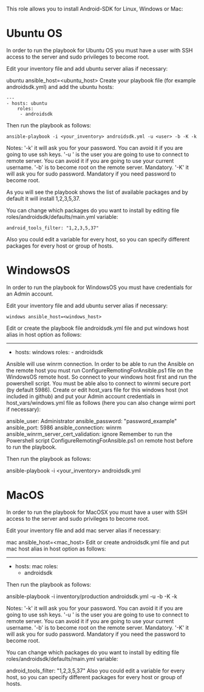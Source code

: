 This role allows you to install Android-SDK for Linux, Windows or Mac:

# Ubuntu OS

In order to run the playbook for Ubuntu OS you must have a user with SSH access to the server and sudo privileges to become root.

Edit your inventory file and add ubuntu server alias if necessary:

ubuntu ansible_host=<ubuntu_host>
Create your playbook file (for example androidsdk.yml) and add the ubuntu hosts:

```
--- 
- hosts: ubuntu
    roles:
     - androidsdk
```

Then run the playbook as follows:

```
ansible-playbook -i <your_inventory> androidsdk.yml -u <user> -b -K -k
```
Notes:
'-k' it will ask you for your password. You can avoid it if you are going to use ssh keys.
'-u <user>' is the user you are going to use to connect to remote server. You can avoid it if you are going to use your current username.
'-b' is to become root on the remote server. Mandatory.
'-K' it will ask you for sudo password. Mandatory if you need password to become root.

As you will see the playbook shows the list of available packages and by default it will install 1,2,3,5,37.

You can change which packages do you want to install by editing file roles/androidsdk/defaults/main.yml variable:

```
android_tools_filter: "1,2,3,5,37"
```

Also you could edit a variable for every host, so you can specify different packages for every host or group of hosts.

# WindowsOS

In order to run the playbook for WindowsOS you must have credentials for an Admin account.

Edit your inventory file and add ubuntu server alias if necessary:
```
windows ansible_host=<windows_host>
```
Edit or create the playbook file androidsdk.yml file and put windows host alias in host option as follows:

--- 
- hosts: windows
     roles:
        - androidsdk

Ansible will use winrm connection. In order to be able to run the Ansible on the remote host you must run ConfigureRemotingForAnsible.ps1 file on the WindowsOS remote host. So connect to your windows host first and run the powershell script. You must be able also to connect to winrmi secure port (by default 5986).
Create or edit host_vars file for this windows host (not included in github) and put your Admin account credentials in host_vars/windows.yml file as follows (here you can also change wirmi port if necessary):

ansible_user: Administrator
ansible_password: "password_example"
ansible_port: 5986
ansible_connection: winrm
ansible_winrm_server_cert_validation: ignore
Remember to run the Powershell script ConfigureRemotingForAnsible.ps1 on remote host before to run the playbook.

Then run the playbook as follows:

ansible-playbook -i <your_inventory> androidsdk.yml

# MacOS

In order to run the playbook for MacOSX you must have a user with SSH access to the server and sudo privileges to become root.

Edit your inventory file and add mac server alias if necessary:

mac ansible_host=<mac_host>
Edit or create androidsdk.yml file and put mac host alias in host option as follows:

--- 
- hosts: mac
   roles:
     - androidsdk

Then run the playbook as follows:

ansible-playbook -i inventory/production androidsdk.yml -u <user> -b -K -k

Notes:
'-k' it will ask you for your password. You can avoid it if you are going to use ssh keys.
'-u <user>' is the user you are going to use to connect to remote server. You can avoid it if you are going to use your current username.
'-b' is to become root on the remote server. Mandatory.
'-K' it will ask you for sudo password. Mandatory if you need the password to become root.

You can change which packages do you want to install by editing file roles/androidsdk/defaults/main.yml variable:

android_tools_filter: "1,2,3,5,37"
Also you could edit a variable for every host, so you can specify different packages for every host or group of hosts.
